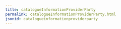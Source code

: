 ```yaml
---
title: catalogueInformationProviderParty
permalink: catalogueInformationProviderParty.html
jsonid: catalogueinformationproviderparty
---
```

